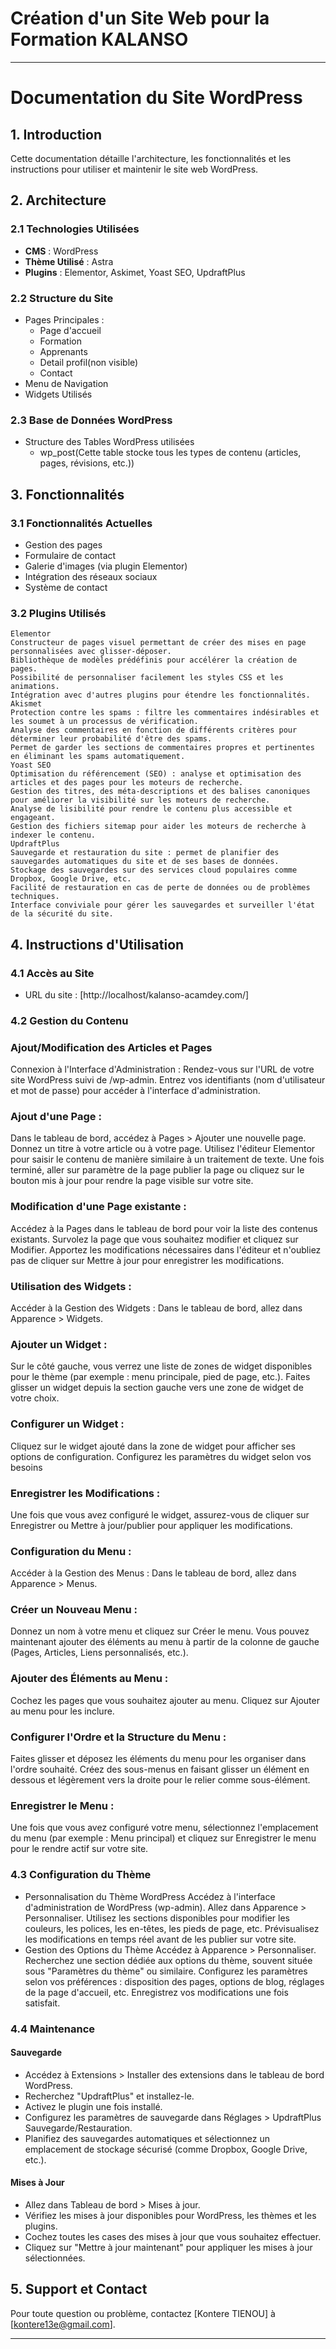 # Création d'un Site Web pour la Formation KALANSO
---

# Documentation du Site WordPress

## 1. Introduction
Cette documentation détaille l'architecture, les fonctionnalités et les instructions pour utiliser et maintenir le site web WordPress.

## 2. Architecture

### 2.1 Technologies Utilisées
- **CMS** : WordPress
- **Thème Utilisé** : Astra
- **Plugins** : Elementor, Askimet, Yoast SEO, UpdraftPlus

### 2.2 Structure du Site
- Pages Principales :
  - Page d'accueil
  - Formation
  - Apprenants
  - Detail profil(non visible)
  - Contact
- Menu de Navigation
- Widgets Utilisés

### 2.3 Base de Données WordPress
- Structure des Tables WordPress utilisées
  + wp_post(Cette table stocke tous les types de contenu (articles, pages, révisions, etc.))

## 3. Fonctionnalités

### 3.1 Fonctionnalités Actuelles
- Gestion des  pages
- Formulaire de contact
- Galerie d'images (via plugin Elementor)
- Intégration des réseaux sociaux
- Système de contact

### 3.2 Plugins Utilisés
    Elementor
	Constructeur de pages visuel permettant de créer des mises en page personnalisées avec glisser-déposer.
	Bibliothèque de modèles prédéfinis pour accélérer la création de pages.
	Possibilité de personnaliser facilement les styles CSS et les animations.
	Intégration avec d'autres plugins pour étendre les fonctionnalités.
    Akismet
	Protection contre les spams : filtre les commentaires indésirables et les soumet à un processus de vérification.
	Analyse des commentaires en fonction de différents critères pour déterminer leur probabilité d'être des spams.
	Permet de garder les sections de commentaires propres et pertinentes en éliminant les spams automatiquement.
    Yoast SEO
	Optimisation du référencement (SEO) : analyse et optimisation des articles et des pages pour les moteurs de recherche.
	Gestion des titres, des méta-descriptions et des balises canoniques pour améliorer la visibilité sur les moteurs de recherche.
	Analyse de lisibilité pour rendre le contenu plus accessible et engageant.
	Gestion des fichiers sitemap pour aider les moteurs de recherche à indexer le contenu.
    UpdraftPlus
	Sauvegarde et restauration du site : permet de planifier des sauvegardes automatiques du site et de ses bases de données.
	Stockage des sauvegardes sur des services cloud populaires comme Dropbox, Google Drive, etc.
	Facilité de restauration en cas de perte de données ou de problèmes techniques.
	Interface conviviale pour gérer les sauvegardes et surveiller l'état de la sécurité du site.

## 4. Instructions d'Utilisation

### 4.1 Accès au Site
- URL du site : [http://localhost/kalanso-acamdey.com/]

### 4.2 Gestion du Contenu

### Ajout/Modification des Articles et Pages 
Connexion à l'Interface d'Administration :
Rendez-vous sur l'URL de votre site WordPress suivi de /wp-admin.
Entrez vos identifiants (nom d'utilisateur et mot de passe) pour accéder à l'interface d'administration.

### Ajout  d'une Page :
Dans le tableau de bord, accédez à Pages > Ajouter une nouvelle page.
Donnez un titre à votre article ou à votre page.
Utilisez l'éditeur Elementor  pour saisir le contenu de manière similaire à un traitement de texte.
Une fois terminé, aller sur paramètre de la page publier la page ou cliquez sur le bouton mis à jour  pour rendre la page visible sur votre site.

### Modification d'une Page existante :
Accédez à la  Pages dans le tableau de bord pour voir la liste des contenus existants.
Survolez  la page que vous souhaitez modifier et cliquez sur Modifier.
Apportez les modifications nécessaires dans l'éditeur et n'oubliez pas de cliquer sur Mettre à jour pour enregistrer les modifications.

### Utilisation des Widgets :
Accéder à la Gestion des Widgets :
Dans le tableau de bord, allez dans Apparence > Widgets.

### Ajouter un Widget :
Sur le côté gauche, vous verrez une liste de zones de widget disponibles pour le thème (par exemple : menu principale, pied de page, etc.).
Faites glisser un widget depuis la section gauche vers une zone de widget de votre choix.

### Configurer un Widget :
Cliquez sur le widget ajouté dans la zone de widget pour afficher ses options de configuration.
Configurez les paramètres du widget selon vos besoins

### Enregistrer les Modifications :
Une fois que vous avez configuré le widget, assurez-vous de cliquer sur Enregistrer ou Mettre à jour/publier pour appliquer les modifications.

### Configuration du Menu :
Accéder à la Gestion des Menus :
Dans le tableau de bord, allez dans Apparence > Menus.

### Créer un Nouveau Menu :
Donnez un nom à votre menu et cliquez sur Créer le menu.
Vous pouvez maintenant ajouter des éléments au menu à partir de la colonne de gauche (Pages, Articles, Liens personnalisés, etc.).

### Ajouter des Éléments au Menu :
Cochez les pages  que vous souhaitez ajouter au menu.
Cliquez sur Ajouter au menu pour les inclure.

### Configurer l'Ordre et la Structure du Menu :
Faites glisser et déposez les éléments du menu pour les organiser dans l'ordre souhaité.
Créez des sous-menus en faisant glisser un élément en dessous et légèrement vers la droite pour le relier comme sous-élément.

### Enregistrer le Menu :
Une fois que vous avez configuré votre menu, sélectionnez l'emplacement du menu (par exemple : Menu principal) et cliquez sur Enregistrer le menu pour le rendre actif sur votre site.

### 4.3 Configuration du Thème
- Personnalisation du Thème WordPress
   Accédez à l'interface d'administration de WordPress (wp-admin).
   Allez dans Apparence > Personnaliser.
   Utilisez les sections disponibles pour modifier les couleurs, les polices, les en-têtes, les pieds de page, etc.
   Prévisualisez les modifications en temps réel avant de les publier sur votre site.
- Gestion des Options du Thème
   Accédez à Apparence > Personnaliser.
   Recherchez une section dédiée aux options du thème, souvent située sous "Paramètres du thème" ou similaire.
   Configurez les paramètres selon vos préférences : disposition des pages, options de blog, réglages de la page d'accueil, etc.
   Enregistrez vos modifications une fois satisfait.

### 4.4 Maintenance

#### Sauvegarde
- Accédez à Extensions > Installer des extensions dans le tableau de bord WordPress.
- Recherchez "UpdraftPlus" et installez-le.
- Activez le plugin une fois installé.
- Configurez les paramètres de sauvegarde dans Réglages > UpdraftPlus Sauvegarde/Restauration.
- Planifiez des sauvegardes automatiques et sélectionnez un emplacement de stockage sécurisé (comme Dropbox, Google Drive, etc.).

#### Mises à Jour
- Allez dans Tableau de bord > Mises à jour.
- Vérifiez les mises à jour disponibles pour WordPress, les thèmes et les plugins.
- Cochez toutes les cases des mises à jour que vous souhaitez effectuer.
- Cliquez sur "Mettre à jour maintenant" pour appliquer les mises à jour sélectionnées.

## 5. Support et Contact
Pour toute question ou problème, contactez [Kontere TIENOU] à [kontere13e@gmail.com].

---


